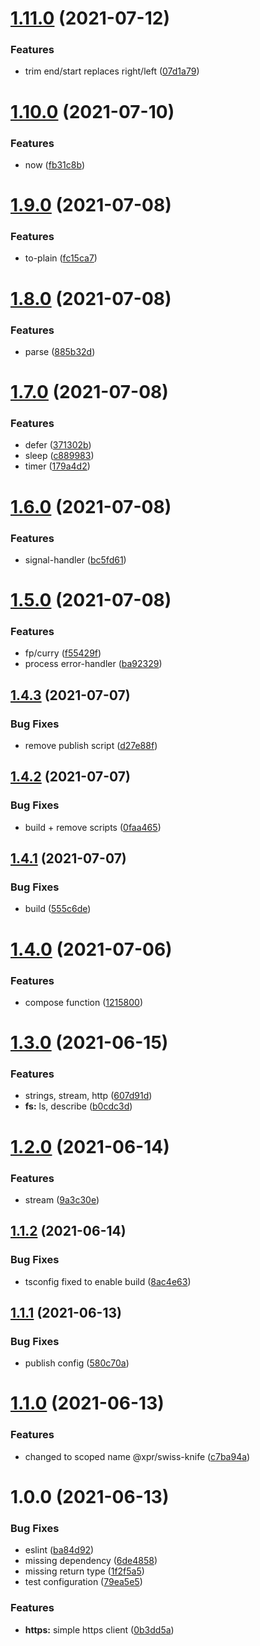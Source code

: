 # [1.11.0](https://github.com/ziv/swiss-knife/compare/v1.10.0...v1.11.0) (2021-07-12)


### Features

* trim end/start replaces right/left ([07d1a79](https://github.com/ziv/swiss-knife/commit/07d1a79e63a21a6c76c17aaef7b4767d316b3812))

# [1.10.0](https://github.com/ziv/swiss-knife/compare/v1.9.0...v1.10.0) (2021-07-10)


### Features

* now ([fb31c8b](https://github.com/ziv/swiss-knife/commit/fb31c8b9a81df673df0025dac4cec998e908f9af))

# [1.9.0](https://github.com/ziv/swiss-knife/compare/v1.8.0...v1.9.0) (2021-07-08)


### Features

* to-plain ([fc15ca7](https://github.com/ziv/swiss-knife/commit/fc15ca78a4e25a74c4a571a3304ae467a61e13c7))

# [1.8.0](https://github.com/ziv/swiss-knife/compare/v1.7.0...v1.8.0) (2021-07-08)


### Features

* parse ([885b32d](https://github.com/ziv/swiss-knife/commit/885b32d3721e6c5a846a2be46bb4ffc81e3460e7))

# [1.7.0](https://github.com/ziv/swiss-knife/compare/v1.6.0...v1.7.0) (2021-07-08)


### Features

* defer ([371302b](https://github.com/ziv/swiss-knife/commit/371302bc4ef6219d6001f33890743668b79e1ff0))
* sleep ([c889983](https://github.com/ziv/swiss-knife/commit/c889983ac2a32818cdac4addaf73a4c7605b17aa))
* timer ([179a4d2](https://github.com/ziv/swiss-knife/commit/179a4d26a1b5b5f52eb867977fcde05bf43e4d3b))

# [1.6.0](https://github.com/ziv/swiss-knife/compare/v1.5.0...v1.6.0) (2021-07-08)


### Features

* signal-handler ([bc5fd61](https://github.com/ziv/swiss-knife/commit/bc5fd61a14240af8c6893438924946c6565afb72))

# [1.5.0](https://github.com/ziv/swiss-knife/compare/v1.4.3...v1.5.0) (2021-07-08)


### Features

* fp/curry ([f55429f](https://github.com/ziv/swiss-knife/commit/f55429f00120e7e53e69d529a5dbfc5479154988))
* process error-handler ([ba92329](https://github.com/ziv/swiss-knife/commit/ba92329f654ee7e9b5dd90d29b68200e981d4454))

## [1.4.3](https://github.com/ziv/swiss-knife/compare/v1.4.2...v1.4.3) (2021-07-07)


### Bug Fixes

* remove publish script ([d27e88f](https://github.com/ziv/swiss-knife/commit/d27e88f6cc7a026dec532a72ca893f9b5274727c))

## [1.4.2](https://github.com/ziv/swiss-knife/compare/v1.4.1...v1.4.2) (2021-07-07)


### Bug Fixes

* build + remove scripts ([0faa465](https://github.com/ziv/swiss-knife/commit/0faa4656ba30a4fb8665be2fec355d9fb69fbb41))

## [1.4.1](https://github.com/ziv/swiss-knife/compare/v1.4.0...v1.4.1) (2021-07-07)


### Bug Fixes

* build ([555c6de](https://github.com/ziv/swiss-knife/commit/555c6de74942f8c498a0085a89a8753c3f6ee7c4))

# [1.4.0](https://github.com/ziv/swiss-knife/compare/v1.3.0...v1.4.0) (2021-07-06)


### Features

* compose function ([1215800](https://github.com/ziv/swiss-knife/commit/12158005bfd070e5513ee0542747fcae7223875b))

# [1.3.0](https://github.com/ziv/swiss-knife/compare/v1.2.0...v1.3.0) (2021-06-15)


### Features

* strings, stream, http ([607d91d](https://github.com/ziv/swiss-knife/commit/607d91d8815239b42fb4fbfa38360c57066ecf19))
* **fs:** ls, describe ([b0cdc3d](https://github.com/ziv/swiss-knife/commit/b0cdc3dba67d227c9001fe651f4dd6a44422e3ec))

# [1.2.0](https://github.com/ziv/swiss-knife/compare/v1.1.2...v1.2.0) (2021-06-14)


### Features

* stream ([9a3c30e](https://github.com/ziv/swiss-knife/commit/9a3c30e676eb2699d67d0123950e0e9601f252f4))

## [1.1.2](https://github.com/ziv/swiss-knife/compare/v1.1.1...v1.1.2) (2021-06-14)


### Bug Fixes

* tsconfig fixed to enable build ([8ac4e63](https://github.com/ziv/swiss-knife/commit/8ac4e632b5efa046536f584a9089d3b2d0841ddc))

## [1.1.1](https://github.com/ziv/swiss-knife/compare/v1.1.0...v1.1.1) (2021-06-13)


### Bug Fixes

* publish config ([580c70a](https://github.com/ziv/swiss-knife/commit/580c70a317f976af8a215e66583d06184867ed8f))

# [1.1.0](https://github.com/ziv/swiss-knife/compare/v1.0.0...v1.1.0) (2021-06-13)


### Features

* changed to scoped name @xpr/swiss-knife ([c7ba94a](https://github.com/ziv/swiss-knife/commit/c7ba94ab43819a18a5245910f25dda5aee0d8871))

# 1.0.0 (2021-06-13)


### Bug Fixes

* eslint ([ba84d92](https://github.com/ziv/swiss-knife/commit/ba84d929a6b65a2fa5754c33bb90f32c7de68306))
* missing dependency ([6de4858](https://github.com/ziv/swiss-knife/commit/6de4858b57f635549f1a113dd163f985818d623b))
* missing return type ([1f2f5a5](https://github.com/ziv/swiss-knife/commit/1f2f5a592ecac07496ba38fbf2ee46170f3d3cd8))
* test configuration ([79ea5e5](https://github.com/ziv/swiss-knife/commit/79ea5e515f50ccd440ae650b8bdb9cdf278c3557))


### Features

* **https:** simple https client ([0b3dd5a](https://github.com/ziv/swiss-knife/commit/0b3dd5ae7c796e89e8a19ae07e95487d12bba6b9))
